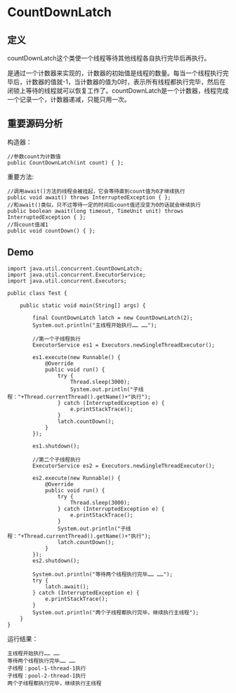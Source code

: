 # CountDownLatch

## 定义

countDownLatch这个类使一个线程等待其他线程各自执行完毕后再执行。

是通过一个计数器来实现的，计数器的初始值是线程的数量。每当一个线程执行完毕后，计数器的值就-1，当计数器的值为0时，表示所有线程都执行完毕，然后在闭锁上等待的线程就可以恢复工作了。countDownLatch是一个计数器，线程完成一个记录一个，计数器递减，只能只用一次。

## 重要源码分析

构造器：

	//参数count为计数值
	public CountDownLatch(int count) { };  


重要方法:

	//调用await()方法的线程会被挂起，它会等待直到count值为0才继续执行
	public void await() throws InterruptedException { };   
	//和await()类似，只不过等待一定的时间后count值还没变为0的话就会继续执行
	public boolean await(long timeout, TimeUnit unit) throws InterruptedException { };  
	//将count值减1
	public void countDown() { };  


## Demo

	import java.util.concurrent.CountDownLatch;
	import java.util.concurrent.ExecutorService;
	import java.util.concurrent.Executors;
	
	public class Test {
	
	    public static void main(String[] args) {
	
	        final CountDownLatch latch = new CountDownLatch(2);
	        System.out.println("主线程开始执行…… ……");
	
	        //第一个子线程执行
	        ExecutorService es1 = Executors.newSingleThreadExecutor();
	
	        es1.execute(new Runnable() {
	            @Override
	            public void run() {
	                try {
	                    Thread.sleep(3000);
	                    System.out.println("子线程："+Thread.currentThread().getName()+"执行");
	                } catch (InterruptedException e) {
	                    e.printStackTrace();
	                }
	                latch.countDown();
	            }
	        });
	
	        es1.shutdown();
	
	        //第二个子线程执行
	        ExecutorService es2 = Executors.newSingleThreadExecutor();
	
	        es2.execute(new Runnable() {
	            @Override
	            public void run() {
	                try {
	                    Thread.sleep(3000);
	                } catch (InterruptedException e) {
	                    e.printStackTrace();
	                }
	                System.out.println("子线程："+Thread.currentThread().getName()+"执行");
	                latch.countDown();
	            }
	        });
	        es2.shutdown();
	
	        System.out.println("等待两个线程执行完毕…… ……");
	        try {
	            latch.await();
	        } catch (InterruptedException e) {
	            e.printStackTrace();
	        }
	        System.out.println("两个子线程都执行完毕，继续执行主线程");
	    }
	}

运行结果：

	主线程开始执行…… ……
	等待两个线程执行完毕…… ……
	子线程：pool-1-thread-1执行
	子线程：pool-2-thread-1执行
	两个子线程都执行完毕，继续执行主线程



## 
